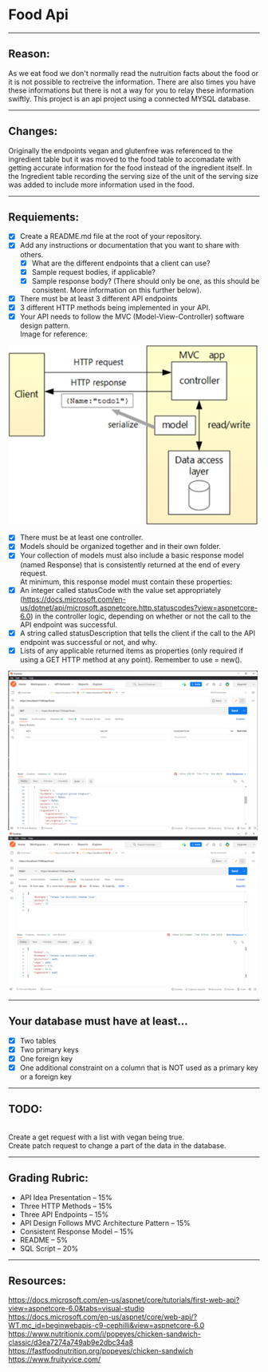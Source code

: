 # Food Api
---
## Reason:

As we eat food we don't normally read the nutruition facts about the food or it is not possible to rectreive the information. There are also times you have these informations but there is not a way for you to relay these information swiftly.
This project is an api project using a connected MYSQL database.

---
## Changes:

Originally the endpoints vegan and glutenfree was referenced to the ingredient table but it was moved to the food table to accomadate with
getting accurate information for the food instead of the ingredient itself.
In the Ingredient table recording the serving size of the unit of the serving size was added to include more information used in the food.

---
## Requiements:

- [x]	Create a README.md file at the root of your repository. 
  - [x] Add any instructions or documentation that you want to share with others. 
    - [x]	What are the different endpoints that a client can use? 
    - [x] Sample request bodies, if applicable? 
    - [x]	Sample response body? (There should only be one, as this should be consistent. More information on this further below). 
- [x]	There must be at least 3 different API endpoints 
- [x]	3 different HTTP methods being implemented in your API. 
- [x]	Your API needs to follow the MVC (Model-View-Controller) software design pattern.</br>
Image for reference: 

<img src="Picture1.png" width=500><br>

- [x]	There must be at least one controller.
- [x]	Models should be organized together and in their own folder. 
- [x]	Your collection of models must also include a basic response model (named Response) that is consistently returned at the end of every request. </br>
At minimum, this response model must contain these properties:
  - [x]	An integer called statusCode with the value set appropriately (https://docs.microsoft.com/en-us/dotnet/api/microsoft.aspnetcore.http.statuscodes?view=aspnetcore-6.0) in the controller logic, depending on whether or not the call to the API endpoint was successful. 
  - [x]	A string called statusDescription that tells the client if the call to the API endpoint was successful or not, and why.  
  - [x]	Lists of any applicable returned items as properties (only required if using a GET HTTP method at any point). Remember to use = new(). 

<img src="postman_get.png" width=500><br>
<img src="postman_post.png" width=500><br>

---
## Your database must have at least… 

- [x]	Two tables
- [x]	Two primary keys
- [x]	One foreign key
- [x]	One additional constraint on a column that is NOT used as a primary key or a foreign key 

---
## TODO:
</br>
Create a get request with a list with vegan being true.</br>
Create patch request to change a part of the data in the database.

---
## Grading Rubric: 

- API Idea Presentation – 15% 
- Three HTTP Methods – 15% 
- Three API Endpoints – 15% 
- API Design Follows MVC Architecture Pattern – 15% 
- Consistent Response Model – 15% 
- README – 5% 
- SQL Script – 20%

---

## Resources:

https://docs.microsoft.com/en-us/aspnet/core/tutorials/first-web-api?view=aspnetcore-6.0&tabs=visual-studio</br>
https://docs.microsoft.com/en-us/aspnet/core/web-api/?WT.mc_id=beginwebapis-c9-cephilli&view=aspnetcore-6.0</br>
https://www.nutritionix.com/i/popeyes/chicken-sandwich-classic/d3ea7274a749ab9e2dbc34a8</br>
https://fastfoodnutrition.org/popeyes/chicken-sandwich</br>
https://www.fruityvice.com/</br>
